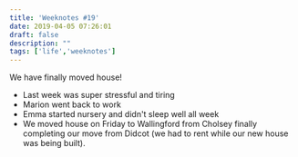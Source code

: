 ```yaml
---
title: 'Weeknotes #19'
date: 2019-04-05 07:26:01
draft: false
description: ""
tags: ['life','weeknotes']
---
```


We have finally moved house!

*   Last week was super stressful and tiring
*   Marion went back to work
*   Emma started nursery and didn't sleep well all week
*   We moved house on Friday to Wallingford from Cholsey finally completing our move from Didcot (we had to rent while our new house was being built).